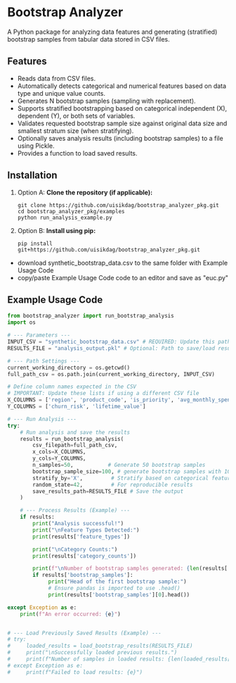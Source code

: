 # Bootstrap Analyzer

A Python package for analyzing data features and generating (stratified) bootstrap samples from tabular data stored in CSV files.

## Features

* Reads data from CSV files.
* Automatically detects categorical and numerical features based on data type and unique value counts.
* Generates N bootstrap samples (sampling with replacement).
* Supports stratified bootstrapping based on categorical independent (X), dependent (Y), or both sets of variables.
* Validates requested bootstrap sample size against original data size and smallest stratum size (when stratifying).
* Optionally saves analysis results (including bootstrap samples) to a file using Pickle.
* Provides a function to load saved results.

## Installation

1.  Option A: **Clone the repository (if applicable):**
    ```
    git clone https://github.com/uisikdag/bootstrap_analyzer_pkg.git
    cd bootstrap_analyzer_pkg/examples
    python run_analysis_example.py
    ```

2.  Option B: **Install using pip:**
    ```
    pip install git+https://github.com/uisikdag/bootstrap_analyzer_pkg.git
    ```
* download synthetic_bootstrap_data.csv to the same folder with Example Usage Code
* copy/paste  Example Usage Code code to an editor and save as "euc.py"

## Example Usage Code

```python
from bootstrap_analyzer import run_bootstrap_analysis
import os

# --- Parameters ---
INPUT_CSV = "synthetic_bootstrap_data.csv" # REQUIRED: Update this path
RESULTS_FILE = "analysis_output.pkl" # Optional: Path to save/load results

# --- Path Settings ---
current_working_directory = os.getcwd()
full_path_csv = os.path.join(current_working_directory, INPUT_CSV)

# Define column names expected in the CSV
# IMPORTANT: Update these lists if using a different CSV file
X_COLUMNS = ['region', 'product_code', 'is_priority', 'avg_monthly_spend', 'satisfaction_score']
Y_COLUMNS = ['churn_risk', 'lifetime_value']

# --- Run Analysis ---
try:
    # Run analysis and save the results
    results = run_bootstrap_analysis(
        csv_filepath=full_path_csv,
        x_cols=X_COLUMNS,           
        y_cols=Y_COLUMNS,
        n_samples=50,           # Generate 50 bootstrap samples
        bootstrap_sample_size=100, # generate bootstrap samples with 100 rows each; None: Use full original size of input data for the samples ;
        stratify_by='X',         # Stratify based on categorical features in X_COLS; 'Y','both' are other options
        random_state=42,         # For reproducible results
        save_results_path=RESULTS_FILE # Save the output
    )

    # --- Process Results (Example) ---
    if results:
        print("Analysis successful!")
        print("\nFeature Types Detected:")
        print(results['feature_types'])

        print("\nCategory Counts:")
        print(results['category_counts'])

        print(f"\nNumber of bootstrap samples generated: {len(results['bootstrap_samples'])}")
        if results['bootstrap_samples']:
             print("Head of the first bootstrap sample:")
             # Ensure pandas is imported to use .head()
             print(results['bootstrap_samples'][0].head())

except Exception as e:
    print(f"An error occurred: {e}")


# --- Load Previously Saved Results (Example) ---
# try:
#     loaded_results = load_bootstrap_results(RESULTS_FILE)
#     print("\nSuccessfully loaded previous results.")
#     print(f"Number of samples in loaded results: {len(loaded_results['bootstrap_samples'])}")
# except Exception as e:
#     print(f"Failed to load results: {e}")
```
